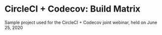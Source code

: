# CircleCI + Codecov: Build Matrix

Sample project used for the CircleCI + Codecov joint webinar, held on June 25, 2020